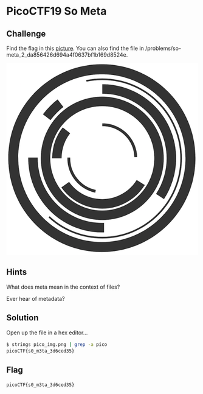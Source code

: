 # PicoCTF19 So Meta

## Challenge

Find the flag in this [picture](https://2019shell1.picoctf.com/static/051b66965016a24bb62e5af66b28cbc0/pico_img.png). You can also find the file in /problems/so-meta_2_da856426d694a4f0637bf1b169d8524e.

![pico_img.png](assets/pico_img.png "pico_img.png")

## Hints

What does meta mean in the context of files?

Ever hear of metadata?

## Solution

Open up the file in a hex editor...

```bash
$ strings pico_img.png | grep -a pico
picoCTF{s0_m3ta_3d6ced35}
```

## Flag

`picoCTF{s0_m3ta_3d6ced35}`